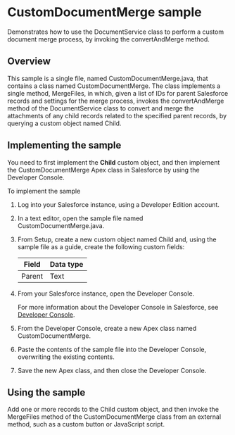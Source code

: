 CustomDocumentMerge sample
==========================

Demonstrates how to use the DocumentService class to perform a custom document merge process, by invoking the convertAndMerge method.

Overview
--------

This sample is a single file, named CustomDocumentMerge.java, that contains a class named CustomDocumentMerge. The class implements a single method, MergeFiles, in which, given a list of IDs for parent Salesforce records and settings for the merge process, invokes the convertAndMerge method of the DocumentService class to convert and merge the attachments of any child records related to the specified parent records, by querying a custom object named Child.

Implementing the sample
-----------------------

You need to first implement the **Child** custom object, and then implement the CustomDocumentMerge Apex class in Salesforce by using the Developer Console.

To implement the sample

1. Log into your Salesforce instance, using a Developer Edition account.
1. In a text editor, open the sample file named CustomDocumentMerge.java.
1. From Setup, create a new custom object named Child and, using the sample file as a guide, create the following custom fields:

    Field | Data type
    --- | ---
    Parent | Text

1. From your Salesforce instance, open the Developer Console.

    For more information about the Developer Console in Salesforce, see [Developer Console](https://developer.salesforce.com/page/Developer_Console).
1. From the Developer Console, create a new Apex class named CustomDocumentMerge.
1. Paste the contents of the sample file into the Developer Console, overwriting the existing contents.
1. Save the new Apex class, and then close the Developer Console.

Using the sample
----------------

Add one or more records to the Child custom object, and then invoke the MergeFiles method of the CustomDocumentMerge class from an external method, such as a custom button or JavaScript script.